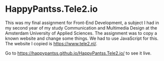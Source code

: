 # HappyPantss.Tele2.io

This was my final assignment for Front-End Development, a subject I had in my second year of my study Communication and Multimedia Design at the Amsterdam University of Applied Sciences. The assignment was to copy a known website and change some things. We had to use JavaScript for this. The website I copied is https://www.tele2.nl/.

Go to https://happypantss.github.io/HappyPantss.Tele2.io/ to see it live.
